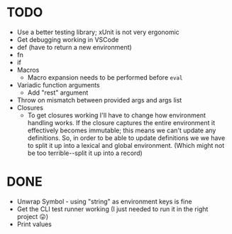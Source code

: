 # TODO

- Use a better testing library; xUnit is not very ergonomic
- Get debugging working in VSCode
- def (have to return a new environment)
- fn
- if
- Macros
  - Macro expansion needs to be performed before `eval`
- Variadic function arguments
  - Add "rest" argument
- Throw on mismatch between provided args and args list
- Closures
  - To get closures working I'll have to change how environment handling works.
    If the closure captures the entire environment it effectively becomes
    immutable; this means we can't update any definitions. So, in order to be
    able to update definitions we we have to split it up into a lexical and
    global environment. (Which might not be too terrible--split it up into a
    record)

# DONE

- Unwrap Symbol - using "string" as environment keys is fine
- Get the CLI test runner working (I just needed to run it in the right project 😛)
- Print values
